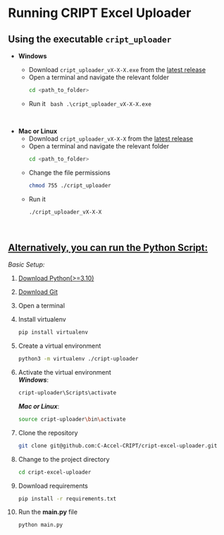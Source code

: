 # Running CRIPT <span style="color: var(--excel-light-color)">Excel</span> Uploader

## Using the executable <code>cript_uploader</code>

- **Windows**

  - Download <code>cript_uploader_vX-X-X.exe</code> from
    the [latest release](https://github.com/C-Accel-CRIPT/cript-excel-uploader/releases)
  - Open a terminal and navigate the relevant folder
    ```bash
    cd <path_to_folder>
    ```
  - Run it
    ` bash .\cript_uploader_vX-X-X.exe`

<br>

- **Mac or Linux**
  - Download <code>cript_uploader_vX-X-X</code> from
    the [latest release](https://github.com/C-Accel-CRIPT/cript-excel-uploader/releases)
  - Open a terminal and navigate the relevant folder
    ```bash
    cd <path_to_folder>
    ```
  - Change the file permissions
    ```bash
    chmod 755 ./cript_uploader
    ```
  - Run it
    ```bash
    ./cript_uploader_vX-X-X
    ```

<br>

## <u>Alternatively, you can run the Python Script:</u>

_Basic Setup:_

1. [Download Python(>=3.10)](https://www.python.org/)

2. [Download Git](https://git-scm.com/downloads)

3. Open a terminal

4. Install virtualenv
   ```bash
   pip install virtualenv
   ```

5. Create a virtual environment
   ```bash
   python3 -m virtualenv ./cript-uploader
   ```

6. Activate the virtual environment  
   **_Windows_**:
   ```bash
   cript-uploader\Scripts\activate
   ```    
   **_Mac or Linux_**:
   ```bash
   source cript-uploader\bin\activate
   ```

7. Clone the repository
   ```bash
   git clone git@github.com:C-Accel-CRIPT/cript-excel-uploader.git
   ```

8. Change to the project directory
   ```bash
   cd cript-excel-uploader
   ```

9. Download requirements
   ```bash
   pip install -r requirements.txt
   ```

10. Run the **main.py** file
    ```bash
    python main.py
    ```

<br>
